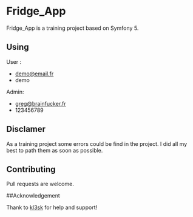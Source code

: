 # Fridge_App

Fridge_App is a training project based on Symfony 5. 



## Using 

User : 

- demo@email.fr
- demo

Admin: 
- greg@brainfucker.fr
- 123456789


## Disclamer

As a training project some errors could be find in the project. I did all my best to path them as soon as possible. 

## Contributing
Pull requests are welcome.

##Acknowledgement

Thank to [kl3sk](https://github.com/kl3sk) for help and support!
